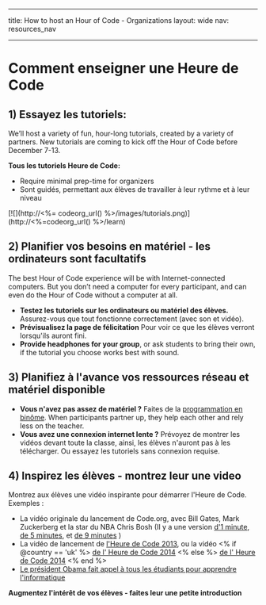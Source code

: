 * * *

title: How to host an Hour of Code - Organizations layout: wide nav: resources_nav

* * *

<div class="row">
  <h1 class="col-sm-6">
    Comment enseigner une Heure de Code
  </h1>
</div>

</div>

## 1) Essayez les tutoriels:

We’ll host a variety of fun, hour-long tutorials, created by a variety of partners. New tutorials are coming to kick off the Hour of Code before December 7-13.

**Tous les tutoriels Heure de Code:**

  * Require minimal prep-time for organizers
  * Sont guidés, permettant aux élèves de travailler à leur rythme et à leur niveau

[![](http://<%= codeorg_url() %>/images/tutorials.png)](http://<%=codeorg_url() %>/learn)

## 2) Planifier vos besoins en matériel - les ordinateurs sont facultatifs

The best Hour of Code experience will be with Internet-connected computers. But you don’t need a computer for every participant, and can even do the Hour of Code without a computer at all.

  * **Testez les tutoriels sur les ordinateurs ou matériel des élèves.** Assurez-vous que tout fonctionne correctement (avec son et vidéo).
  * **Prévisualisez la page de félicitation** Pour voir ce que les élèves verront lorsqu'ils auront fini. 
  * **Provide headphones for your group**, or ask students to bring their own, if the tutorial you choose works best with sound.

## 3) Planifiez à l'avance vos ressources réseau et matériel disponible

  * **Vous n'avez pas assez de matériel ?** Faites de la [programmation en binôme](http://www.ncwit.org/resources/pair-programming-box-power-collaborative-learning). When participants partner up, they help each other and rely less on the teacher.
  * **Vous avez une connexion internet lente ?** Prévoyez de montrer les vidéos devant toute la classe, ainsi, les élèves n'auront pas à les télécharger. Ou essayez les tutoriels sans connexion requise.

## 4) Inspirez les élèves - montrez leur une video

Montrez aux élèves une vidéo inspirante pour démarrer l'Heure de Code. Exemples :

  * La vidéo originale du lancement de Code.org, avec Bill Gates, Mark Zuckerberg et la star du NBA Chris Bosh (Il y a une version [d'1 minute](https://www.youtube.com/watch?v=qYZF6oIZtfc), [de 5 minutes](https://www.youtube.com/watch?v=nKIu9yen5nc), et [de 9 minutes](https://www.youtube.com/watch?v=dU1xS07N-FA) )
  * La vidéo de lancement de [l'Heure de Code 2013](https://www.youtube.com/watch?v=FC5FbmsH4fw), ou la vidéo <% if @country == 'uk' %> [de l' Heure de Code 2014](https://www.youtube.com/watch?v=96B5-JGA9EQ) <% else %> [de l' Heure de Code 2014](https://www.youtube.com/watch?v=rH7AjDMz_dc&index=2&list=PLzdnOPI1iJNe1WmdkMG-Ca8cLQpdEAL7Q) <% end %>
  * [Le président Obama fait appel à tous les étudiants pour apprendre l'informatique](https://www.youtube.com/watch?v=6XvmhE1J9PY)

**Augmentez l'intérêt de vos élèves - faites leur une petite introduction**